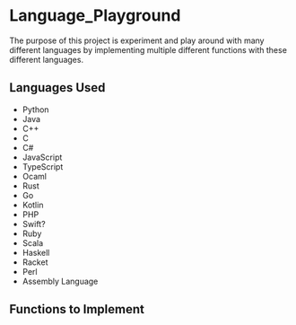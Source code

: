# Language_Playground
The purpose of this project is experiment and play around with many different languages by implementing multiple different functions with these different languages.

## Languages Used
- Python
- Java
- C++
- C
- C#
- JavaScript
- TypeScript
- Ocaml
- Rust
- Go
- Kotlin
- PHP
- Swift?
- Ruby
- Scala
- Haskell
- Racket
- Perl
- Assembly Language

## Functions to Implement
